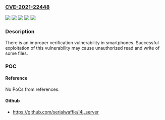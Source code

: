 ### [CVE-2021-22448](https://cve.mitre.org/cgi-bin/cvename.cgi?name=CVE-2021-22448)
![](https://img.shields.io/static/v1?label=Product&message=EMUI&color=blue)
![](https://img.shields.io/static/v1?label=Product&message=Magic%20UI&color=blue)
![](https://img.shields.io/static/v1?label=Version&message=%3D%2011.0.0%20&color=brighgreen)
![](https://img.shields.io/static/v1?label=Version&message=%3D%204.0.0%20&color=brighgreen)
![](https://img.shields.io/static/v1?label=Vulnerability&message=Improper%20verification%20vulnerability&color=brighgreen)

### Description

There is an improper verification vulnerability in smartphones. Successful exploitation of this vulnerability may cause unauthorized read and write of some files.

### POC

#### Reference
No PoCs from references.

#### Github
- https://github.com/serialwaffle/l4j_server

